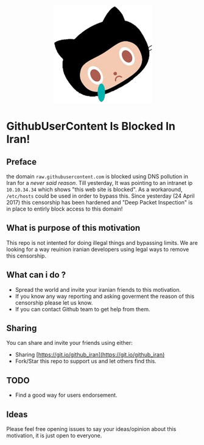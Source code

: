 <p align="center">
<a href="https://git.io/github_iran">
    <img src="https://github.com/pi0/github-is-blocked-in-iran/raw/master/banner.png" width="259px">
</a>
</p>

# GithubUserContent Is Blocked In Iran!

## Preface
the domain `raw.githubusercontent.com` is blocked using DNS pollution in Iran for  a *never said reason*.
Till yesterday, It was pointing to an intranet ip `10.10.34.34` which shows "this web site is blocked".
As a workaround, `/etc/hosts` could be used in order to bypass this.
Since yesterday (24 April 2017) this censorship has been hardened and "Deep Packet Inspection" is in place to entirly block access to this domain!

## What is purpose of this motivation
This repo is not intented for doing illegal things and bypassing limits. We are looking for a way reuinion iranian developers using legal ways to remove this censorship.

## What can i do ?
- Spread the world and invite your iranian friends to this motivation.
- If you know any way reporting and asking goverment the reason of this censorship please let us know.
- If you can contact Github team to get help from them.

## Sharing 
You can share and invite your friends using either:
- Sharing [https://git.io/github_iran](https://git.io/github_iran)
- Fork/Star this repo to support us and let others find this.

## TODO
- Find a good way for users endorsement.

## Ideas
Please feel free opening issues to say your ideas/opinion about this motivation, it is just open to everyone.
